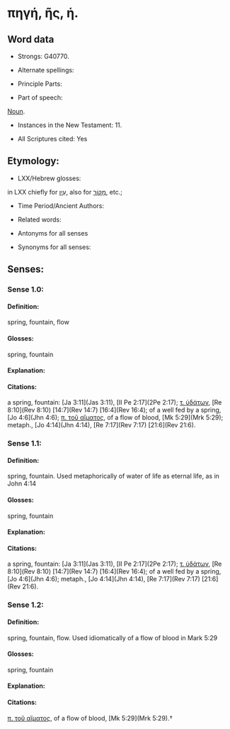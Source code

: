 # πηγή, ῆς, ἡ.

<!-- Status: S2=NeedsReview -->
<!-- Lexica used for edits: BDAG, FFM, LN, A-S -->

## Word data

* Strongs: G40770.

* Alternate spellings:



* Principle Parts: 


* Part of speech: 

[Noun](http://ugg.readthedocs.io/en/latest/noun.html).

* Instances in the New Testament: 11.

* All Scriptures cited: Yes

## Etymology: 


* LXX/Hebrew glosses: 

in LXX chiefly for [עַיִן](//en-uhl/H5869), also for [מָקוֹר](//en-uhl/H4726), etc.;

* Time Period/Ancient Authors: 


* Related words: 

* Antonyms for all senses

* Synonyms for all senses: 


## Senses: 


### Sense  1.0: 

#### Definition: 

spring, fountain, flow

#### Glosses: 

spring, fountain

#### Explanation: 

 

#### Citations: 

a spring, fountain: [Ja 3:11](Jas 3:11), [II Pe 2:17](2Pe 2:17); [τ. ὑδάτων](), [Re 8:10](Rev 8:10) [14:7](Rev 14:7) [16:4](Rev 16:4); of a well fed by a spring, [Jo 4:6](Jhn 4:6); [π. τοῦ αἵματος](), of a flow of blood, [Mk 5:29](Mrk 5:29); metaph., [Jo 4:14](Jhn 4:14), [Re 7:17](Rev 7:17) [21:6](Rev 21:6).


### Sense  1.1: 

#### Definition:

spring, fountain.  Used metaphorically of water of life as eternal life, as in John 4:14

#### Glosses: 

spring, fountain

#### Explanation: 


#### Citations: 

a spring, fountain: [Ja 3:11](Jas 3:11), [II Pe 2:17](2Pe 2:17); [τ. ὑδάτων](), [Re 8:10](Rev 8:10) [14:7](Rev 14:7) [16:4](Rev 16:4); of a well fed by a spring, [Jo 4:6](Jhn 4:6); metaph., [Jo 4:14](Jhn 4:14), [Re 7:17](Rev 7:17) [21:6](Rev 21:6).


### Sense  1.2: 

#### Definition:

spring, fountain, flow.  Used idiomatically of a flow of blood in Mark 5:29

#### Glosses: 

spring, fountain

#### Explanation: 


#### Citations: 

[π. τοῦ αἵματος](), of a flow of blood, [Mk 5:29](Mrk 5:29).†